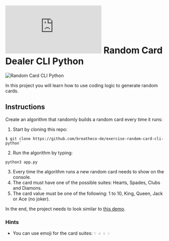 # ![alt text](https://assets.breatheco.de/apis/img/images.php?blob&random&cat=icon&tags=breathecode,32)  Random Card Dealer CLI Python

![Random Card CLI Python](https://github.com/breatheco-de/exercise-random-card-cli-python/blob/master/preview.gif?raw=true)

In this project you will learn how to use coding logic to generate random cards.

## Instructions

Create an algorithm that randomly builds a random card every time it runs:

1. Start by cloning this repo: 
```
$ git clone https://github.com/breatheco-de/exercise-random-card-cli-python`
```

2. Run the algorithm by typing: 
```
python3 app.py
```

3. Every time the algorithm runs a new random card needs to show on the console.
4. The card must have one of the possible suites: Hearts, Spades, Clubs and Diamons.
5. The card value must be one of the following: 1 to 10, King, Queen, Jack or Ace (no joker).

In the end, the project needs to look similar to [this demo](https://github.com/breatheco-de/exercise-random-card-cli-python/blob/master/preview.gif?raw=true).

### Hints

- You can use emoji for the card suites: `♡ ♧ ♤ ♢`
